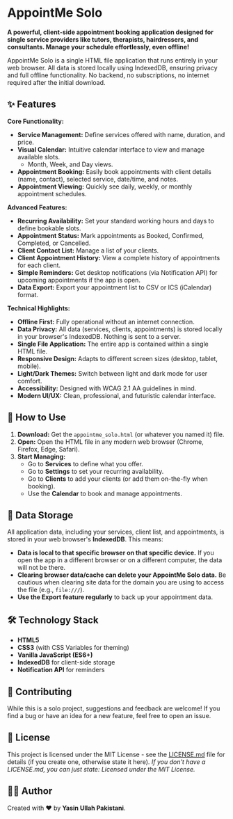 # AppointMe Solo

**A powerful, client-side appointment booking application designed for single service providers like tutors, therapists, hairdressers, and consultants. Manage your schedule effortlessly, even offline!**

AppointMe Solo is a single HTML file application that runs entirely in your web browser. All data is stored locally using IndexedDB, ensuring privacy and full offline functionality. No backend, no subscriptions, no internet required after the initial download.

## ✨ Features

**Core Functionality:**
*   **Service Management:** Define services offered with name, duration, and price.
*   **Visual Calendar:** Intuitive calendar interface to view and manage available slots.
    *   Month, Week, and Day views.
*   **Appointment Booking:** Easily book appointments with client details (name, contact), selected service, date/time, and notes.
*   **Appointment Viewing:** Quickly see daily, weekly, or monthly appointment schedules.

**Advanced Features:**
*   **Recurring Availability:** Set your standard working hours and days to define bookable slots.
*   **Appointment Status:** Mark appointments as Booked, Confirmed, Completed, or Cancelled.
*   **Client Contact List:** Manage a list of your clients.
*   **Client Appointment History:** View a complete history of appointments for each client.
*   **Simple Reminders:** Get desktop notifications (via Notification API) for upcoming appointments if the app is open.
*   **Data Export:** Export your appointment list to CSV or ICS (iCalendar) format.

**Technical Highlights:**
*   **Offline First:** Fully operational without an internet connection.
*   **Data Privacy:** All data (services, clients, appointments) is stored locally in your browser's IndexedDB. Nothing is sent to a server.
*   **Single File Application:** The entire app is contained within a single HTML file.
*   **Responsive Design:** Adapts to different screen sizes (desktop, tablet, mobile).
*   **Light/Dark Themes:** Switch between light and dark mode for user comfort.
*   **Accessibility:** Designed with WCAG 2.1 AA guidelines in mind.
*   **Modern UI/UX:** Clean, professional, and futuristic calendar interface.

## 🚀 How to Use

1.  **Download:** Get the `appointme_solo.html` (or whatever you named it) file.
2.  **Open:** Open the HTML file in any modern web browser (Chrome, Firefox, Edge, Safari).
3.  **Start Managing:**
    *   Go to **Services** to define what you offer.
    *   Go to **Settings** to set your recurring availability.
    *   Go to **Clients** to add your clients (or add them on-the-fly when booking).
    *   Use the **Calendar** to book and manage appointments.

## 💾 Data Storage

All application data, including your services, client list, and appointments, is stored in your web browser's **IndexedDB**. This means:
*   **Data is local to that specific browser on that specific device.** If you open the app in a different browser or on a different computer, the data will not be there.
*   **Clearing browser data/cache can delete your AppointMe Solo data.** Be cautious when clearing site data for the domain you are using to access the file (e.g., `file:///`).
*   **Use the Export feature regularly** to back up your appointment data.

## 🛠️ Technology Stack

*   **HTML5**
*   **CSS3** (with CSS Variables for theming)
*   **Vanilla JavaScript (ES6+)**
*   **IndexedDB** for client-side storage
*   **Notification API** for reminders

## 🤝 Contributing

While this is a solo project, suggestions and feedback are welcome! If you find a bug or have an idea for a new feature, feel free to open an issue.

## 📜 License

This project is licensed under the MIT License - see the [LICENSE.md](LICENSE.md) file for details (if you create one, otherwise state it here).
*If you don't have a LICENSE.md, you can just state: Licensed under the MIT License.*

## 👨‍💻 Author

Created with ❤️ by **Yasin Ullah Pakistani**.
